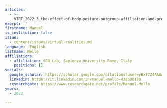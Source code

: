 ```yaml
---
articles:
  - >-
    VIRT_2022_3_the-effect-of-body-posture-outgroup-affiliation-and-proximity-of-virtual-encounters-on-human-freezing-responses
exerpt: ''
firstname: Manuel
is_institution: false
issue:
  - content/issues/virtual-realities.md
language:  English
lastname: Mello
affiliations:
  - affiliation: SCN Lab, Sapienza University Rome, Italy
    positions: []
socials:
  google_scholar: https://scholar.google.com/citations?user=yBxT7Z4AAAAJ&hl=en
  linkedin: https://it.linkedin.com/in/manuel-mello-438500170
  researchgate: https://www.researchgate.net/profile/Manuel-Mello
years:
  - 2022

---
```

